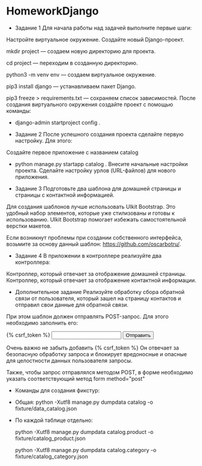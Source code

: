 # HomeworkDjango
* Задание 1
Для начала работы над задачей выполните первые шаги:

 Настройте виртуальное окружение.
 Создайте новый Django-проект.
  
mkdir project
 — создаем новую директорию для проекта.
 
cd project
 — переходим в созданную директорию.
 
python3 -m venv env
 — создаем виртуальное окружение.
 
pip3 install django
 — устанавливаем пакет Django.
 
pip3 freeze >  requirements.txt
 — сохраняем список зависимостей.
 После создания виртуального окружения создайте проект с помощью команды:
 - django-admin startproject config .

* Задание 2
После успешного создания проекта сделайте первую настройку. Для этого:

 Создайте первое приложение с названием 
catalog
 - python manage.py startapp catalog
.
 Внесите начальные настройки проекта.
 Сделайте настройку урлов (URL-файлов) для нового приложения.
* Задание 3
Подготовьте два шаблона для домашней страницы и страницы с контактной информацией.

Для создания шаблонов лучше использовать UIkit Bootstrap. Это удобный набор элементов, которые уже стилизованы и готовы к использованию. UIkit Bootstrap помогает избежать самостоятельной верстки макетов.

Если возникнут проблемы при создании собственного интерфейса, возьмите за основу данный шаблон: https://github.com/oscarbotru/.

* Задание 4
В приложении в контроллере реализуйте два контроллера:

 Контроллер, который отвечает за отображение домашней страницы.
 Контроллер, который отвечает за отображение контактной информации.
 
* Дополнительное задание
Реализуйте обработку сбора обратной связи от пользователя, который зашел на страницу контактов и отправил свои данные для обратной связи.

При этом шаблон должен отправлять POST-запрос. Для этого необходимо заполнить его:

<form method="post">
	{% csrf_token %}
	<input name="name" />
	<input type="submit" value="Отправить" />
</form>

Очень важно не забыть добавить 
{% csrf_token %}
Он отвечает за безопасную обработку запроса и блокирует вредоносные и опасные для целостности данных пользователя запросы.

Также, чтобы запрос отправлялся методом POST, в форме необходимо указать соответствующий метод 
form method="post"

* Команды для создания фикстур:
* Общая:
  python -Xutf8 manage.py dumpdata catalog -o fixture/data_catalog.json
    
* По каждой таблице отдельно:
  
  python -Xutf8 manage.py dumpdata catalog.product -o fixture/catalog_product.json
  
  python -Xutf8 manage.py dumpdata catalog.category -o fixture/catalog_category.json

  


